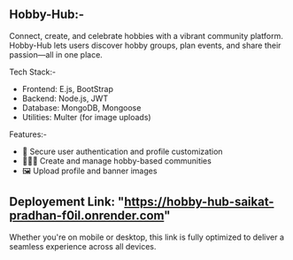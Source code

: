 Hobby-Hub:-
-----------
Connect, create, and celebrate hobbies with a vibrant community platform.
Hobby-Hub lets users discover hobby groups, plan events, and share their passion—all in one place.

Tech Stack:-
- Frontend: E.js, BootStrap
- Backend: Node.js, JWT
- Database: MongoDB, Mongoose
- Utilities: Multer (for image uploads)



Features:-
- 🔐 Secure user authentication and profile customization
- 🧑‍🤝‍🧑 Create and manage hobby-based communities
- 🖼️ Upload profile and banner images

Deployement Link: "https://hobby-hub-saikat-pradhan-f0il.onrender.com"
-----------------
Whether you're on mobile or desktop, this link is fully optimized to deliver a seamless experience across all devices.